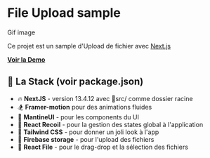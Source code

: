 
# File Upload sample
Gif image

Ce projet est un sample d'Upload de fichier avec [Next.js](https://nextjs.org/)

**[Voir la Demo](https://file-upload-sample.netlify.app/)**

## 📐 La Stack (voir package.json)

- 🔥 **NextJS** - version 13.4.12 avec 📁src/ comme dossier racine
- 🏂 **Framer-motion** pour des animations fluides
- 🍞 **MantineUI** - pour les components du UI
- 🔫 **React Recoil** - pour la gestion des states global à l'application
- 💅 **Tailwind CSS** - pour donner un joli look à l'app
- 🌱 **Firebase storage** - pour l'upload des fichiers
- 📁 **React File** - pour le drag-drop et la sélection des fichiers
